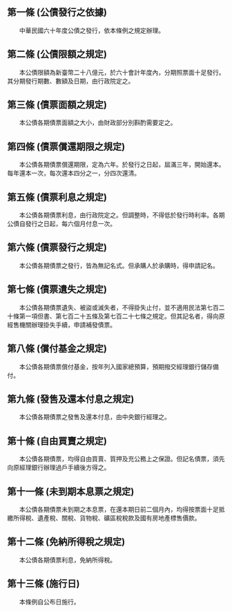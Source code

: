 第一條 (公債發行之依據)
-----------------------
　　中華民國六十年度公債之發行，依本條例之規定辦理。  


第二條 (公債限額之規定)
-----------------------
　　本公債限額為新臺幣二十八億元，於六十會計年度內，分期照票面十足發行。其分期發行期數、數額及日期，由行政院定之。  


第三條 (債票面額之規定)
-----------------------
　　本公債各期債票面額之大小，由財政部分別斟酌需要定之。  


第四條 (債票償還期限之規定)
---------------------------
　　本公債各期債票償還期限，定為六年。於發行之日起，屆滿三年，開始還本。每年還本一次，每次還本四分之一，分四次還清。  


第五條 (債票利息之規定)
-----------------------
　　本公債各期債票利息，由行政院定之。但調整時，不得低於發行時利率。各期公債自發行之日起，每六個月付息一次。  


第六條 (債票發行之規定)
-----------------------
　　本公債各期債票之發行，皆為無記名式。但承購人於承購時，得申請記名。  


第七條 (債票遺失之規定)
-----------------------
　　本公債各期債票遺失、被盜或滅失者，不得掛失止付，並不適用民法第七百二十條第一項但書、第七百二十五條及第七百二十七條之規定。但其記名者，得向原經售機關辦理掛失手續，申請補發債票。  


第八條 (償付基金之規定)
-----------------------
　　本公債各期債票償付基金，按年列入國家總預算，預期撥交經理銀行儲存備付。  


第九條 (發售及還本付息之規定)
-----------------------------
　　本公債各期債票之發售及還本付息，由中央銀行經理之。  


第十條 (自由買賣之規定)
-----------------------
　　本公債各期債票，均得自由買賣、質押及充公務上之保證。但記名債票，須先向原經理銀行辦理過戶手續後方得之。  


第十一條 (未到期本息票之規定)
-----------------------------
　　本公債各期債票未到期之本息票，在還本期日前二個月內，均得按票面十足抵繳所得稅、遺產稅、關稅、貨物稅、礦區稅稅款及國有房地產標售價款。  


第十二條 (免納所得稅之規定)
---------------------------
　　本公債各期債票利息，免納所得稅。  


第十三條 (施行日)
-----------------
　　本條例自公布日施行。